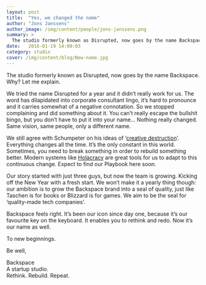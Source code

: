 ```yaml
---
layout: post
title:  "Yes, we changed the name"
author: "Jons Janssens"
author_image: /img/content/people/jons-janssens.png
summary: >
  The studio formerly known as Disrupted, now goes by the name Backspace.
date:   2016-01-19 14:00:03
category: studio
cover: /img/content/blog/New-name.jpg
---
```


The studio formerly known as Disrupted, now goes by the name Backspace. Why? Let me explain.

We tried the name Disrupted for a year and it didn’t really work for us. The word has dilapidated into corporate consultant lingo, it’s hard to pronounce and it carries somewhat of a negative connotation. So we stopped complaining and did something about it. You can’t really escape the bullshit bingo, but you don’t have to put it into your name... Nothing really changed. Same vision, same people, only a different name.

We still agree with Schumpeter on his ideas of ‘[creative destruction](https://en.wikipedia.org/wiki/Creative_destruction)’. Everything changes all the time. It’s the only constant in this world. Sometimes, you need to break something in order to rebuild something better. Modern systems like [Holacracy](https://en.wikipedia.org/wiki/Holacracy) are great tools for us to adapt to this continuous change. Expect to find our Playbook here soon.

Our story started with just three guys, but now the team is growing. Kicking off the New Year with a fresh start. We won’t make it a yearly thing though: our ambition is to grow the Backspace brand into a seal of quality, just like Taschen is for books or Blizzard is for games. We aim to be the seal for ‘quality-made tech companies’.

Backspace feels right. It’s been our icon since day one, because it’s our favourite key on the keyboard. It enables you to rethink and redo. Now it’s our name as well.

To new beginnings.

Be well,

Backspace<br>
A startup studio.<br>
Rethink. Rebuild. Repeat.
